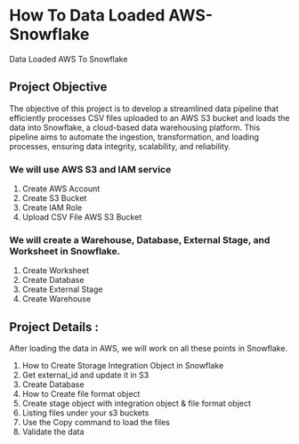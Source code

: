 # How To Data Loaded AWS-Snowflake
Data Loaded AWS To Snowflake


<h2>Project Objective</h2>
The objective of this project is to develop a streamlined data pipeline that efficiently processes CSV files uploaded to an AWS S3 bucket and loads the data into Snowflake, a cloud-based data warehousing platform. This pipeline aims to automate the ingestion, transformation, and loading processes, ensuring data integrity, scalability, and reliability.


<h3>We will use AWS S3 and IAM service</h3>
<ol>
<li>Create AWS Account</li>
<li>Create S3 Bucket</li>
<li>Create IAM Role</li>
<li>Upload CSV File AWS S3 Bucket</li>
</ol>


<h3>We will create a Warehouse, Database, External Stage, and Worksheet in Snowflake.</h3>
<ol>
<li>Create Worksheet</li>
<li>Create Database</li>
<li>Create External Stage</li>
<li>Create Warehouse</li>
</ol>

<h2>Project Details :</h2>
After loading the data in AWS, we will work on all these points in Snowflake.
<ol>
  <li>How to Create Storage Integration Object in Snowflake</li>
   <li> Get external_id and update it in S3</li>
   <li>Create Database</li>
   <li>How to Create file format object</li>
   <li>Create stage object with integration object & file format object</li>
   <li>Listing files under your s3 buckets</li>
   <li>Use the Copy command to load the files</li>
  <li>Validate the data</li>
</ol>
